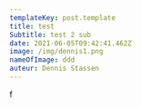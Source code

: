 ```yaml
---
templateKey: post.template
title: test
Subtitle: test 2 sub
date: 2021-06-05T09:42:41.462Z
image: /img/dennis1.png
nameOfImage: ddd
auteur: Dennis Stassen
---
```

f